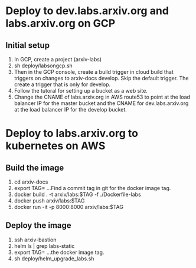 # Deploy to dev.labs.arxiv.org and labs.arxiv.org on GCP

## Initial setup
1. In GCP, create a project (arxiv-labs)
1. sh deploy/labsongcp.sh
1. Then in the GCP console, create a build trigger in cloud build that
   triggers on changes to arxiv-docs develop. Skip the default trigger.
   The create a trigger that is only for develop.
1. Follow the tutoral for setting up a bucket as a web site.
1. Change the CNAME of labs.arxiv.org in AWS route53 to point at the
   load balancer IP for the master bucket and the CNAME for
   dev.labs.arxiv.org at the load balancer IP for the develop bucket.

# Deploy to labs.arxiv.org to kubernetes on AWS

## Build the image
1. cd arxiv-docs
1. export TAG=  ...Find a commit tag in git for the docker image tag.
1. docker build . -t arxiv/labs:$TAG -f ./Dockerfile-labs
1. docker push arxiv/labs:$TAG
1. docker run -it -p 8000:8000 arxiv/labs:$TAG

## Deploy the image
1. ssh arxiv-bastion
1. helm ls | grep labs-static
1. export TAG=  ...the docker image tag.
1. sh deploy/helm_upgrade_labs.sh
